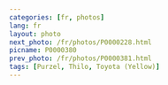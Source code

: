 ```yaml
---
categories: [fr, photos]
lang: fr
layout: photo
next_photo: /fr/photos/P0000228.html
picname: P0000380
prev_photo: /fr/photos/P0000381.html
tags: [Purzel, Thilo, Toyota (Yellow)]
---
```

